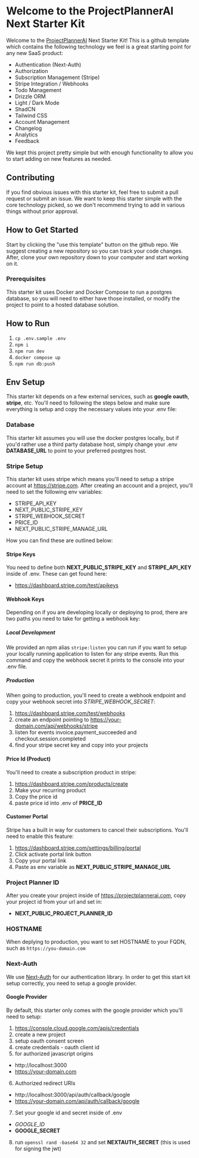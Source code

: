 # Welcome to the ProjectPlannerAI Next Starter Kit

Welcome to the [ProjectPlannerAI](https://projectplannerai.com) Next Starter Kit! This is a github template which contains the following technology we feel is a great starting point for any new SaaS product:

- Authentication (Next-Auth)
- Authorization
- Subscription Management (Stripe)
- Stripe Integration / Webhooks
- Todo Management
- Drizzle ORM
- Light / Dark Mode
- ShadCN
- Tailwind CSS
- Account Management
- Changelog
- Analytics
- Feedback

We kept this project pretty simple but with enough functionality to allow you to start adding on new features as needed.

## Contributing

If you find obvious issues with this starter kit, feel free to submit a pull request or submit an issue. We want to keep this starter simple with the core technology picked, so we don't recommend trying to add in various things without prior approval.

## How to Get Started

Start by clicking the "use this template" button on the github repo. We suggest creating a new repository so you can track your code changes. After, clone your own repository down to your computer and start working on it.

### Prerequisites

This starter kit uses Docker and Docker Compose to run a postgres database, so you will need to either have those installed, or modify the project to point to a hosted database solution.

## How to Run

1. `cp .env.sample .env`
2. `npm i`
3. `npm run dev`
4. `docker compose up`
5. `npm run db:push`

## Env Setup

This starter kit depends on a few external services, such as **google oauth**, **stripe**, etc. You'll need to following the steps below and make sure everything is setup and copy the necessary values into your .env file:

### Database

This starter kit assumes you will use the docker postgres locally, but if you'd rather use a third party database host, simply change your .env **DATABASE_URL** to point to your preferred postgres host.

### Stripe Setup

This starter kit uses stripe which means you'll need to setup a stripe account at https://stripe.com. After creating an account and a project, you'll need to set the following env variables:

- STRIPE_API_KEY
- NEXT_PUBLIC_STRIPE_KEY
- STRIPE_WEBHOOK_SECRET
- PRICE_ID
- NEXT_PUBLIC_STRIPE_MANAGE_URL

How you can find these are outlined below:

#### Stripe Keys

You need to define both **NEXT_PUBLIC_STRIPE_KEY** and **STRIPE_API_KEY** inside of .env. These can get found here:

- https://dashboard.stripe.com/test/apikeys

#### Webhook Keys

Depending on if you are developing locally or deploying to prod, there are two paths you need to take for getting a webhook key:

##### Local Development

We provided an npm alias `stripe:listen` you can run if you want to setup your locally running application to listen for any stripe events. Run this command and copy the webhook secret it prints to the console into your .env file.

##### Production

When going to production, you'll need to create a webhook endpoint and copy your webhook secret into _STRIPE_WEBHOOK_SECRET_:

1. https://dashboard.stripe.com/test/webhooks
2. create an endpoint pointing to https://your-domain.com/api/webhooks/stripe
3. listen for events invoice.payment_succeeded and checkout.session.completed
4. find your stripe secret key and copy into your projects

#### Price Id (Product)

You'll need to create a subscription product in stripe:

1. https://dashboard.stripe.com/products/create
2. Make your recurring product
3. Copy the price id
4. paste price id into .env of **PRICE_ID**

#### Customer Portal

Stripe has a built in way for customers to cancel their subscriptions. You'll need to enable this feature:

1. https://dashboard.stripe.com/settings/billing/portal
2. Click activate portal link button
3. Copy your portal link
4. Paste as env variable as **NEXT_PUBLIC_STRIPE_MANAGE_URL**

### Project Planner ID

After you create your project inside of https://projectplannerai.com, copy your project id from your url and set in:

- **NEXT_PUBLIC_PROJECT_PLANNER_ID**

### HOSTNAME

When deplying to production, you want to set HOSTNAME to your FQDN, such as `https://you-domain.com`

### Next-Auth

We use [Next-Auth](https://next-auth.js.org/) for our authentication library. In order to get this start kit setup correctly, you need to setup a google provider.

#### Google Provider

By default, this starter only comes with the google provider which you'll need to setup:

1. https://console.cloud.google.com/apis/credentials
2. create a new project
3. setup oauth consent screen
4. create credentials - oauth client id
5. for authorized javascript origins

- http://localhost:3000
- https://your-domain.com

6. Authorized redirect URIs

- http://localhost:3000/api/auth/callback/google
- https://your-domain.com/api/auth/callback/google

7. Set your google id and secret inside of .env

- _GOOGLE_ID_
- **GOOGLE_SECRET**

8. run `openssl rand -base64 32` and set **NEXTAUTH_SECRET** (this is used for signing the jwt)
